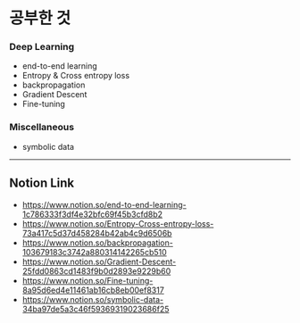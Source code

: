 # 공부한 것 #
### Deep Learning ###
* end-to-end learning
* Entropy & Cross entropy loss
* backpropagation
* Gradient Descent
* Fine-tuning
### Miscellaneous ###
* symbolic data
----------------
## Notion Link ##
* <https://www.notion.so/end-to-end-learning-1c786333f3df4e32bfc69f45b3cfd8b2>
* <https://www.notion.so/Entropy-Cross-entropy-loss-73a417c5d37d458284b42ab4c9d6506b>
* <https://www.notion.so/backpropagation-103679183c3742a880314142265cb510>
* <https://www.notion.so/Gradient-Descent-25fdd0863cd1483f9b0d2893e9229b60>
* <https://www.notion.so/Fine-tuning-8a95d6ed4e11461ab16cb8eb00ef8317>
* <https://www.notion.so/symbolic-data-34ba97de5a3c46f59369319023686f25>